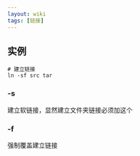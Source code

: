 ```yaml
---
layout: wiki
tags: [链接]
---
```


## 实例

```
# 建立链接
ln -sf src tar
```

### -s

建立软链接，显然建立文件夹链接必须加这个

### -f

强制覆盖建立链接

